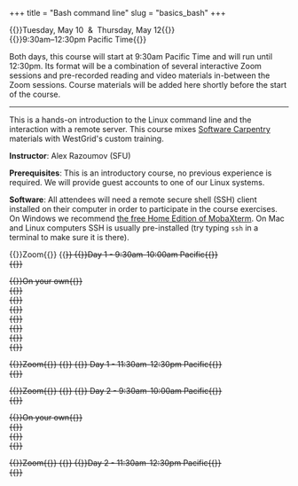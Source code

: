 +++
title = "Bash command line"
slug = "basics_bash"
+++

{{<cor>}}Tuesday, May 10 &nbsp;&&nbsp; Thursday, May 12{{</cor>}}\
{{<cgr>}}9:30am–12:30pm Pacific Time{{</cgr>}}

Both days, this course will start at 9:30am Pacific Time and will run until 12:30pm. Its format will be a combination of
several interactive Zoom sessions and pre-recorded reading and video materials in-between the Zoom sessions. Course
materials will be added here shortly before the start of the course.

---

This is a hands-on introduction to the Linux command line and the interaction with a remote server. This course mixes <a
href="https://software-carpentry.org" target="_blank">Software Carpentry</a> materials with WestGrid's custom training.

**Instructor**: Alex Razoumov (SFU)

**Prerequisites**: This is an introductory course, no previous experience is required. We will provide
guest accounts to one of our Linux systems.

**Software**: All attendees will need a remote secure shell (SSH) client installed on their computer in
order to participate in the course exercises. On Windows we recommend
[the free Home Edition of MobaXterm](https://mobaxterm.mobatek.net/download.html). On Mac and Linux
computers SSH is usually pre-installed (try typing `ssh` in a terminal to make sure it is there).

{{<cor>}}Zoom{{</cor>}} {{<s>}} {{<cgr>}}Day 1 - 9:30am-10:00am Pacific{{</cgr>}} \
{{<linktitle url="../bash1" text="Opening morning session">}}

<!-- {{<cbr>}}On your own{{</cbr>}} \ -->
<!-- {{<nolinktitle>}}Introduction{{</nolinktitle>}} \ -->
<!-- {{<nolinktitle>}}Navigating the filesystem{{</nolinktitle>}} \ -->
<!-- {{<nolinktitle>}}Creating, moving and copying things{{</nolinktitle>}} \ -->
<!-- {{<nolinktitle>}}Archives and compression{{</nolinktitle>}} \ -->
<!-- {{<nolinktitle>}}Transferring files and directories to/from remote computers{{</nolinktitle>}} \ -->
<!-- {{<nolinktitle>}}Wildcards, redirection to files, pipes, and aliases{{</nolinktitle>}} \ -->
<!-- {{<nolinktitle>}}Loops{{</nolinktitle>}} -->

{{<cbr>}}On your own{{</cbr>}} \
{{<linktitle url="../bash/bash-01-intro" text="Introduction (10 min)">}} \
{{<linktitle url="../bash/bash-02-filesystem" text="Navigating the filesystem (9 min)">}} \
{{<linktitle url="../bash/bash-03-creating-moving-copying" text="Creating, moving and copying things (10 min)">}} \
{{<linktitle url="../bash/bash-04-tar-gzip" text="Archives and compression (12 min)">}} \
{{<linktitle url="../bash/bash-05-file-transfer" text="Transferring files and directories to/from remote computers (15 min)">}} \
{{<linktitle url="../bash/bash-06-wildcards-redirection-pipes" text="Wildcards, redirection to files, pipes, and aliases (10 min)">}} \
{{<linktitle url="../bash/bash-07-loops" text="Loops (9 min)">}}

{{<cor>}}Zoom{{</cor>}} {{<s>}} {{<cgr>}} Day 1 - 11:30am-12:30pm Pacific{{</cgr>}} \
{{<linktitle url="../bash2" text="Mid-day session">}}

{{<cor>}}Zoom{{</cor>}} {{<s>}} {{<cgr>}} Day 2 - 9:30am-10:00am Pacific{{</cgr>}} \
{{<linktitle url="../bash3" text="Morning session">}}

<!-- {{<cbr>}}On your own{{</cbr>}} \ -->
<!-- {{<nolinktitle>}}Bash scripts and functions, and variables{{</nolinktitle>}} \ -->
<!-- {{<nolinktitle>}}Finding things with `grep` and `find`{{</nolinktitle>}} \ -->
<!-- {{<nolinktitle>}}Text manipulation{{</nolinktitle>}} -->

{{<cbr>}}On your own{{</cbr>}} \
{{<linktitle url="../bash/bash-08-scripts-functions" text="Bash scripts and functions, and variables (32 min)">}} \
{{<linktitle url="../bash/bash-09-grep-find" text="Finding things with `grep` and `find` (13 min)">}} \
{{<linktitle url="../bash/bash-10-text-manipulation" text="Text manipulation (19 min)">}}

{{<cor>}}Zoom{{</cor>}} {{<s>}} {{<cgr>}}Day 2 - 11:30am-12:30pm Pacific{{</cgr>}} \
{{<linktitle url="../bash4" text="Closing mid-day session">}}
